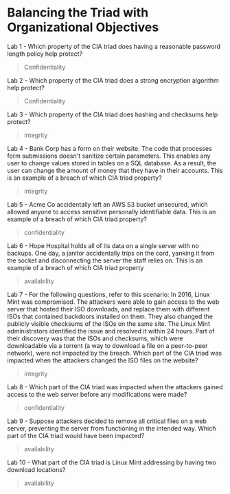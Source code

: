 # Balancing the Triad with Organizational Objectives

Lab 1 - Which property of the CIA triad does having a reasonable password length policy help protect?
>Confidentiality

Lab 2 - Which property of the CIA triad does a strong encryption algorithm help protect?
>Confidentiality

Lab 3 - Which property of the CIA triad does hashing and checksums help protect?
>integrity

Lab 4 - Bank Corp has a form on their website. The code that processes form submissions doesn't sanitize certain parameters. This enables any user to change values stored in tables on a SQL database. As a result, the user can change the amount of money that they have in their accounts. This is an example of a breach of which CIA triad property?
>integrity

Lab 5 - Acme Co accidentally left an AWS S3 bucket unsecured, which allowed anyone to access sensitive personally identifiable data. This is an example of a breach of which CIA triad property?
>confidentiality

Lab 6 - Hope Hospital holds all of its data on a single server with no backups. One day, a janitor accidentally trips on the cord, yanking it from the socket and disconnecting the server the staff relies on. This is an example of a breach of which CIA triad property
>availability

Lab 7 - For the following questions, refer to this scenario: In 2016, Linux Mint was compromised. The attackers were able to gain access to the web server that hosted their ISO downloads, and replace them with different ISOs that contained backdoors installed on them. They also changed the publicly visible checksums of the ISOs on the same site. The Linux Mint administrators identified the issue and resolved it within 24 hours. Part of their discovery was that the ISOs and checksums, which were downloadable via a torrent (a way to download a file on a peer-to-peer network), were not impacted by the breach. Which part of the CIA triad was impacted when the attackers changed the ISO files on the website?
>integrity

Lab 8 - Which part of the CIA triad was impacted when the attackers gained access to the web server before any modifications were made?
>confidentiality

Lab 9 - Suppose attackers decided to remove all critical files on a web server, preventing the server from functioning in the intended way. Which part of the CIA triad would have been impacted?
>availability

Lab 10 - What part of the CIA triad is Linux Mint addressing by having two download locations?
>availability
